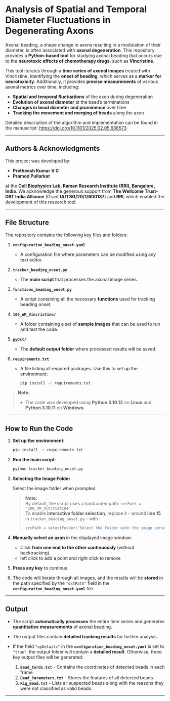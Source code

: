 # **Analysis of Spatial and Temporal Diameter Fluctuations in Degenerating Axons**

Axonal beading, a shape change in axons resulting in a modulation of their diameter, is often associated with **axonal degeneration**. This repository provides a **Python-based tool** for studying axonal beading that occurs due to the **neurotoxic effects of chemotherapy drugs**, such as **Vincristine**.

This tool iterates through a **time series of axonal images** treated with Vincristine, identifying the **onset of beading**, which serves as a **marker for neurotoxicity**. Additionally, it provides **precise measurements** of various axonal metrics over time, including:

- **Spatial and temporal fluctuations** of the axon during degeneration  
- **Evolution of axonal diameter** at the bead’s terminations  
- **Changes in bead diameter and prominence** over time  
- **Tracking the movement and merging of beads** along the axon  

Detailed description of the algorithm and implementation can be found in the manuscript: https://doi.org/10.1101/2025.02.05.636573

---

## **Authors & Acknowledgments**
This project was developed by:

- **Pretheesh Kumar V C**  
- **Pramod Pullarkat**  

at the **Cell Biophysics Lab, Raman Research Institute (RRI), Bangalore, India**. We acknowledge the generous support from **The Wellcome Trust-DBT India Alliance** (Grant **IA/TSG/20/1/600137**) and **RRI**, which enabled the development of this research tool.

---

## **File Structure**
The repository contains the following key files and folders:

1. **`configuration_beading_onset.yaml`**  
   - A configuration file where parameters can be modified using any text editor.

2. **`tracker_beading_onset.py`**  
   - The **main script** that processes the axonal image series.

3. **`functions_beading_onset.py`**  
   - A script containing all the necessary **functions** used for tracking beading onset.

4. **`100_nM_Vincristine/`**  
   - A folder containing a set of **sample images** that can be used to run and test the code.

5. **`pyDst/`**  
   - The **default output folder** where processed results will be saved.

6. **`requirements.txt`**  
   - A file listing all required packages. Use this to set up the environment:
     ```bash
     pip install -r requirements.txt
     ```

> **Note**:  
> - The code was developed using **Python 3.10.12** on **Linux** and **Python 3.10.11** on **Windows**.

---

## **How to Run the Code**
1. **Set up the environment**:
   ```bash
   pip install -r requirements.txt


1. **Run the main script**:
   ```bash
   python tracker_beading_onset.py
   ```
2. **Selecting the Image Folder**

   Select the image folder when prompted.

      > **Note:**\
      > By default, the script uses a hardcoded path:   `srcPath = "100_nM_Vincristine"`  
      > To enable **interactive folder selection**, replace it - around **line 15** in `tracker_beading_onset.py` -  with :  
      > ```python
      > srcPath = selectFolder("Select the folder with the image series")
      > ```

     

4. **Manually select an axon** in the displayed image window:
   - Click **from one end to the other continuously** (without backtracking).
   - left click to add a point and right click to remove
5. **Press any key** to continue.
6. The code will iterate through all images, and the results will be **stored** in the path specified by the `"dstPath"` field in the **`configuration_beading_onset.yaml`** file.




---

## **Output**
- The script **automatically processes** the entire time series and generates **quantitative measurements** of axonal beading.  
- The output files contain **detailed tracking results** for further analysis.  
- If the field `"opDetails"` in the **`configuration_beading_onset.yaml`** is set to `"true"`, the output folder will contain a **detailed result**. Otherwise, three key output files will be generated:
  
  1. **`Bead_Cords.txt`** - Contains the coordinates of detected beads in each frame.
  2. **`Bead_Parameters.txt`** - Stores the features of all detected beads.
  3. **`Rig_Bead.txt`** - Lists all suspected beads along with the reasons they were not classified as valid beads.

---

